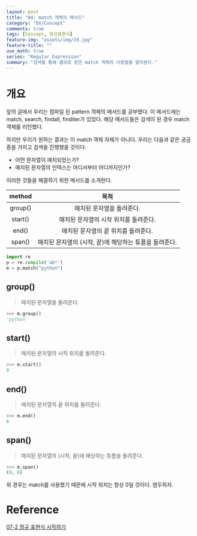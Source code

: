 ```yaml
---
layout: post
title: "04: match 객체의 메서드"
category: "DV/Concept"
comments: true
tags: [Concept, 정규표현식]
feature-img: "assets/img/19.jpg"
feature-title: ""
use_math: true
series: "Regular Expression"
summary: "검색을 통해 결과로 받은 match 객체의 사용법을 알아본다."
---
```


# 개요

앞의 글에서 우리는 컴파일 된 pattern 객체의 메서드를 공부했다. 이 메서드에는 match, search, findall, finditer가 있었다. 해당 메서드들은 검색이 된 경우 match 객체를 리턴했다.

하지만 우리가 원하는 결과는 이 match 객체 자체가 아니다. 우리는 다음과 같은 궁금증을 가지고 검색을 진행했을 것이다.

- 어떤 문자열이 매치되었는가?
- 매치된 문자열의 인덱스는 어디서부터 어디까지인가?

이러한 것들을 해결하기 위한 메서드를 소개한다.

| method  |                          목적                          |
| :-----: | :----------------------------------------------------: |
| group() |               매치된 문자열을 돌려준다.                |
| start() |         매치된 문자열의 시작 위치를 돌려준다.          |
|  end()  |          매치된 문자열의 끝 위치를 돌려준다.           |
| span()  | 매치된 문자열의 (시작, 끝)에 해당하는 튜플을 돌려준다. |

```python
import re
p = re.compile('ab*')
m = p.match("python")
```

## group()

> 매치된 문자열을 돌려준다.

```python
>>> m.group()
'python'
```

## start()

> 매치된 문자열의 시작 위치를 돌려준다.

```python
>>> m.start()
0
```

## end()

> 매치된 문자열의 끝 위치를 돌려준다.

```python
>>> m.end()
6
```

## span()

> 매치된 문자열의 (시작, 끝)에 해당하는 튜플을 돌려준다.

```python
>>> m.span()
(0, 6)
```

위 경우는 match를 사용했기 때문에 시작 위치는 항상 0일 것이다. 염두하자.

# Reference

[07-2 정규 표현식 시작하기](https://wikidocs.net/4308)
